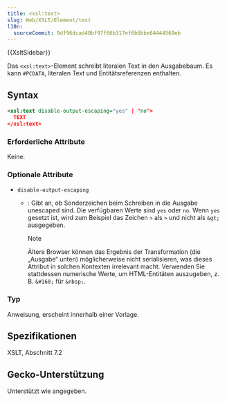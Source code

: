 ```yaml
---
title: <xsl:text>
slug: Web/XSLT/Element/text
l10n:
  sourceCommit: 9df96dcad40bf97f66b317ef6b6bbe64444569eb
---
```


{{XsltSidebar}}

Das `<xsl:text>`-Element schreibt literalen Text in den Ausgabebaum. Es kann `#PCDATA`, literalen Text und Entitätsreferenzen enthalten.

## Syntax

```xml
<xsl:text disable-output-escaping="yes" | "no">
  TEXT
</xsl:text>
```

### Erforderliche Attribute

Keine.

### Optionale Attribute

- `disable-output-escaping`

  - : Gibt an, ob Sonderzeichen beim Schreiben in die Ausgabe unescaped sind. Die verfügbaren Werte sind `yes` oder `no`. Wenn `yes` gesetzt ist, wird zum Beispiel das Zeichen `>` als `>` und nicht als `&gt;` ausgegeben.

    > [!NOTE]
    > Ältere Browser können das Ergebnis der Transformation (die „Ausgabe“ unten) möglicherweise nicht serialisieren, was dieses Attribut in solchen Kontexten irrelevant macht. Verwenden Sie stattdessen numerische Werte, um HTML-Entitäten auszugeben, z. B. `&#160;` für `&nbsp;`.

### Typ

Anweisung, erscheint innerhalb einer Vorlage.

## Spezifikationen

XSLT, Abschnitt 7.2

## Gecko-Unterstützung

Unterstützt wie angegeben.
